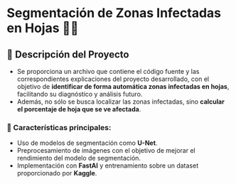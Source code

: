 # Segmentación de Zonas Infectadas en Hojas 🌿🔬

## 📌 Descripción del Proyecto
- Se proporciona un archivo que contiene el código fuente y las correspondientes explicaciones del proyecto desarrollado, con el objetivo de **identificar de forma automática zonas infectadas en hojas**, facilitando su diagnóstico y análisis futuro.
- Además, no sólo se busca localizar las zonas infectadas, sino **calcular el porcentaje de hoja que se ve afectada**.
### 🔹 Características principales:
- Uso de modelos de segmentación como **U-Net**.
- Preprocesamiento de imágenes con el objetivo de mejorar el rendimiento del modelo de segmentación.
- Implementación con **FastAI** y entrenamiento sobre un dataset proporcionado por **Kaggle**.

